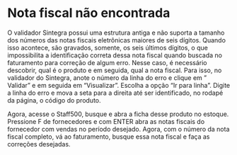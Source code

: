 # Nota fiscal não encontrada

O validador  Sintegra possui uma estrutura antiga e não suporta a tamanho dos números das notas fiscais eletrônicas maiores de seis dígitos.  Quando isso acontece, são gravados, somente, os seis últimos dígitos, o que impossibilita a identificação correta dessa nota fiscal quando buscada no faturamento para correção de algum erro. Nesse caso, é necessário descobrir, qual é o produto e em seguida, qual a nota fiscal. Para isso, no validador do Sintegra, anote o número da linha do erro e clique em ” Validar” e em seguida em “Visualizar”. Escolha a opção “Ir para linha”. Digite a linha do erro e mova a seta para a direita até ser identificado, no rodapé da página, o código do produto.

Agora, acesse o Staff500, busque e abra a ficha desse produto no estoque. Pressione F de fornecedores e com ENTER abra as notas fiscais do fornecedor com vendas no período desejado. Agora, com o número da nota fiscal completo, vá ao faturamento, busque essa nota fiscal e faça as correções desejadas.